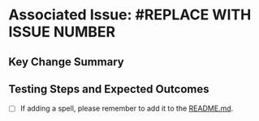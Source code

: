 # Associated Issue: #REPLACE WITH ISSUE NUMBER

## Key Change Summary

## Testing Steps and Expected Outcomes

- [ ] If adding a spell, please remember to add it to the [README.md](https://github.com/DAHP-MC/Spells-Api/README.md).